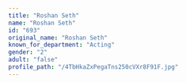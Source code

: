 ```yaml
---
title: "Roshan Seth"
name: "Roshan Seth"
id: "693"
original_name: "Roshan Seth"
known_for_department: "Acting"
gender: "2"
adult: "false"
profile_path: "/4TbHkaZxPegaTns250cVXr8F91F.jpg"
---
```

